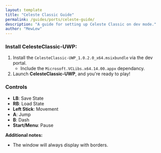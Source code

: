 ```yaml
---
layout: template
title: "Celeste Classic Guide"
permalink: /guides/ports/celeste-guide/
description: "A guide for setting up Celeste Classic on dev mode."
author: "MewLew"
---
```


### Install CelesteClassic-UWP:
1. Install the `CelesteClassic-UWP_1.0.2.0_x64.msixbundle` via the dev portal.
   - Include the `Microsoft.VCLibs.x64.14.00.appx` dependancy.
2. Launch **CelesteClassic-UWP**, and you're ready to play!  

### Controls
- **LB**: Save State  
- **RB**: Load State  
- **Left Stick**: Movement
- **A**: Jump  
- **B**: Dash  
- **Start/Menu**: Pause

**Additional notes:**
- The window will always display with borders.
